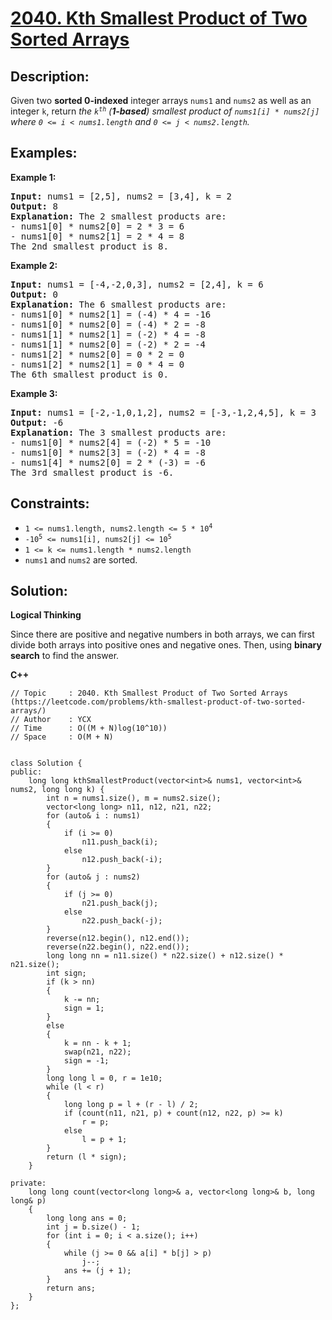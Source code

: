 # [2040. Kth Smallest Product of Two Sorted Arrays](https://leetcode.com/problems/kth-smallest-product-of-two-sorted-arrays/)


## Description:

<p>Given two <strong>sorted 0-indexed</strong> integer arrays <code>nums1</code> and <code>nums2</code> as well as an integer <code>k</code>, return <em>the <code>k<sup>th</sup></code> (<strong>1-based</strong>) smallest product of <code>nums1[i] * nums2[j]</code> where <code>0 &lt;= i &lt; nums1.length</code> and <code>0 &lt;= j &lt; nums2.length</code>.</em></p>


## Examples:

<strong>Example 1:</strong>
<pre>
<strong>Input:</strong> nums1 = [2,5], nums2 = [3,4], k = 2
<strong>Output:</strong> 8
<strong>Explanation:</strong> The 2 smallest products are:
- nums1[0] * nums2[0] = 2 * 3 = 6
- nums1[0] * nums2[1] = 2 * 4 = 8
The 2nd smallest product is 8.
</pre>

<strong>Example 2:</strong>
<pre>
<strong>Input:</strong> nums1 = [-4,-2,0,3], nums2 = [2,4], k = 6
<strong>Output:</strong> 0
<strong>Explanation:</strong> The 6 smallest products are:
- nums1[0] * nums2[1] = (-4) * 4 = -16
- nums1[0] * nums2[0] = (-4) * 2 = -8
- nums1[1] * nums2[1] = (-2) * 4 = -8
- nums1[1] * nums2[0] = (-2) * 2 = -4
- nums1[2] * nums2[0] = 0 * 2 = 0
- nums1[2] * nums2[1] = 0 * 4 = 0
The 6th smallest product is 0.
</pre>

<strong>Example 3:</strong>
<pre>
<strong>Input:</strong> nums1 = [-2,-1,0,1,2], nums2 = [-3,-1,2,4,5], k = 3
<strong>Output:</strong> -6
<strong>Explanation:</strong> The 3 smallest products are:
- nums1[0] * nums2[4] = (-2) * 5 = -10
- nums1[0] * nums2[3] = (-2) * 4 = -8
- nums1[4] * nums2[0] = 2 * (-3) = -6
The 3rd smallest product is -6.
</pre>


## Constraints:

<ul>
    <li><code>1 &lt;= nums1.length, nums2.length &lt;= 5 * 10<sup>4</sup></code></li>
    <li><code>-10<sup>5</sup> &lt;= nums1[i], nums2[j] &lt;= 10<sup>5</sup></code></li>
    <li><code>1 &lt;= k &lt;= nums1.length * nums2.length</code></li>
    <li><code>nums1</code> and <code>nums2</code> are sorted.</li>
</ul>


## Solution:

<strong>Logical Thinking</strong>
<p>Since there are positive and negative numbers in both arrays, we can first divide both arrays into positive ones and negative ones. Then, using <strong>binary search</strong> to find the answer.</p>


<strong>C++</strong>

```
// Topic     : 2040. Kth Smallest Product of Two Sorted Arrays (https://leetcode.com/problems/kth-smallest-product-of-two-sorted-arrays/)
// Author    : YCX 
// Time      : O((M + N)log(10^10))
// Space     : O(M + N)


class Solution {
public:
    long long kthSmallestProduct(vector<int>& nums1, vector<int>& nums2, long long k) {
        int n = nums1.size(), m = nums2.size();
        vector<long long> n11, n12, n21, n22;
        for (auto& i : nums1)
        {
            if (i >= 0)
                n11.push_back(i);
            else
                n12.push_back(-i);
        }
        for (auto& j : nums2)
        {
            if (j >= 0)
                n21.push_back(j);
            else
                n22.push_back(-j);
        }
        reverse(n12.begin(), n12.end());
        reverse(n22.begin(), n22.end());
        long long nn = n11.size() * n22.size() + n12.size() * n21.size();
        int sign;
        if (k > nn)
        {
            k -= nn;
            sign = 1;
        }
        else
        {
            k = nn - k + 1;
            swap(n21, n22);
            sign = -1;
        }
        long long l = 0, r = 1e10;
        while (l < r)
        {
            long long p = l + (r - l) / 2;
            if (count(n11, n21, p) + count(n12, n22, p) >= k)
                r = p;
            else
                l = p + 1;
        }
        return (l * sign);
    }
    
private: 
    long long count(vector<long long>& a, vector<long long>& b, long long& p)
    {
        long long ans = 0;
        int j = b.size() - 1;
        for (int i = 0; i < a.size(); i++)
        {
            while (j >= 0 && a[i] * b[j] > p)
                j--;
            ans += (j + 1);
        }
        return ans;
    }
};
```
